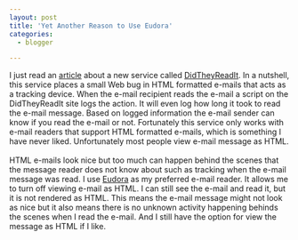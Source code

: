 ```yaml
---
layout: post
title: 'Yet Another Reason to Use Eudora'
categories:
  - blogger

---
```


I just read an <a href="http://reviews-zdnet.com.com/AnchorDesk/4520-7297_16-5138088.html?tag=adts">article</a> about a new service called <a href="http://www.didtheyreadit.com/">DidTheyReadIt</a>.  In a nutshell, this service places a small Web bug in HTML formatted e-mails that acts as a tracking device.  When the e-mail recipient reads the e-mail a script on the DidTheyReadIt site logs the action.  It will even log how long it took to read the e-mail message.  Based on logged information the e-mail sender can know if you read the e-mail or not.  Fortunately this service only works with e-mail readers that support HTML formatted e-mails, which is something I have never liked.  Unfortunately most people view e-mail message as HTML.
<br />
<br />HTML e-mails look nice but too much can happen behind the scenes that the message reader does not know about such as tracking when the e-mail message was read.  I use <a href="http://www.eudora.com/">Eudora</a> as my preferred e-mail reader.  It allows me to turn off viewing e-mail as HTML.  I can still see the e-mail and read it, but it is not rendered as HTML.  This means the e-mail message might not look as nice but it also means there is no unknown activity happening behinds the scenes when I read the e-mail.  And I still have the option for view the message as HTML if I like.
